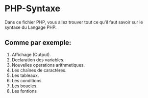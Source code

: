 # PHP-Syntaxe
Dans ce fichier PHP, vous allez trouver tout ce qu'il faut savoir sur le syntaxe du Langage PHP.
## Comme par exemple:
1. Affichage (Output).
2. Declaration des variables.
3. Nouvelles operations arithmetiques.
4. Les chaînes de caractères.
5. Les tableaux.
6. Les conditions.
7. Les boucles.
8. Les fontions
